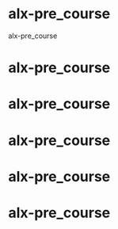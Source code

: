 # alx-pre_course
alx-pre_course
# alx-pre_course
# alx-pre_course
# alx-pre_course
# alx-pre_course
# alx-pre_course
